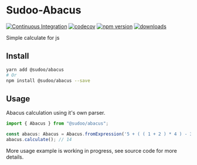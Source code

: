 # Sudoo-Abacus

[![Continuous Integration](https://github.com/SudoDotDog/Sudoo-Abacus/actions/workflows/ci.yml/badge.svg)](https://github.com/SudoDotDog/Sudoo-Abacus/actions/workflows/ci.yml)
[![codecov](https://codecov.io/gh/SudoDotDog/Sudoo-Abacus/branch/master/graph/badge.svg)](https://codecov.io/gh/SudoDotDog/Sudoo-Abacus)
[![npm version](https://badge.fury.io/js/%40sudoo%2Fabacus.svg)](https://www.npmjs.com/package/@sudoo/abacus)
[![downloads](https://img.shields.io/npm/dm/@sudoo/abacus.svg)](https://www.npmjs.com/package/@sudoo/abacus)

Simple calculate for js

## Install

```sh
yarn add @sudoo/abacus
# Or
npm install @sudoo/abacus --save
```

## Usage

Abacus calculation using it's own parser.

```ts
import { Abacus } from "@sudoo/abacus";

const abacus: Abacus = Abacus.fromExpression('5 + ( ( 1 + 2 ) * 4 ) - 3');
abacus.calculate(); // 14
```

More usage example is working in progress, see source code for more details.
